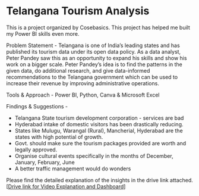 # Telangana Tourism Analysis
This is a project organized by Cosebasics. This project has helped me built my Power BI skills even more. 

Problem Statement - Telangana is one of India’s leading states and has published its tourism data under its open data policy. As a data analyst, Peter Pandey saw this as an opportunity to expand his skills and show his work on a bigger scale. Peter Pandey’s idea is to find the patterns in the given data, do additional research, and give data-informed recommendations to the Telangana government which can be used to increase their revenue by improving administrative operations.

Tools & Approach - Power BI, Python, Canva & Microsoft Excel

Findings & Suggestions - 
- Telangana State tourism development corporation - services are bad
- Hyderabad intake of domestic visitors has been drastically reducing.
- States like Mulugu, Warangal (Rural), Mancherial, Hyderabad are the states with high potential of growth.
- Govt. should make sure the tourism packages provided are worth and legally approved.
- Organise cultural events specifically in the months of December, January, February, June
- A better traffic management would do wonders

Please find the detailed explanation of the insights in the drive link attached.
[[Drive link for Video Explanation and Dashboard](https://drive.google.com/drive/folders/1g3SRBi6bzizw_P1tADyLrb3x3f0wjuad)]
